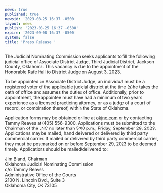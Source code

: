 ```yaml
---
news: true
published: true
newsid: '2023-08-25 16:37 -0500'
layout: news
publish: '2023-08-25 16:37 -0500'
expire: '2023-09-08 16:37 -0500'
system: false
title: 'Press Release '
---
```

The Judicial Nominating Commission seeks applicants to fill the following judicial office of Associate District Judge, Third Judicial District, Jackson County, Oklahoma. This vacancy is due to the appointment of the Honorable Rafe Hall to District Judge on August 3, 2023.

To be appointed an Associate District Judge, an individual must be a registered voter of the applicable judicial district at the time (s)he takes the oath of office and assumes the duties of office. Additionally, prior to appointment, the appointee must have had a minimum of two years experience as a licensed practicing attorney, or as a judge of a court of record, or combination thereof, within the State of Oklahoma.

Application forms may be obtained online at [okjnc.com](https://www.okjnc.com) or by contacting Tammy Reaves at (405) 556-9300. Applications must be submitted to the Chairman of the JNC no later than 5:00 p.m., Friday, September 29, 2023. Applications may be mailed, hand delivered or delivered by third party commercial carrier. If mailed or delivered by third party commercial carrier, they must be postmarked on or before September 29, 2023 to be deemed timely. Applications should be mailed/delivered to:

Jim Bland, Chairman  
Oklahoma Judicial Nominating Commission  
c/o Tammy Reaves  
Administrative Office of the Courts  
2100 N. Lincoln Blvd., Suite 3  
Oklahoma City, OK 73105
